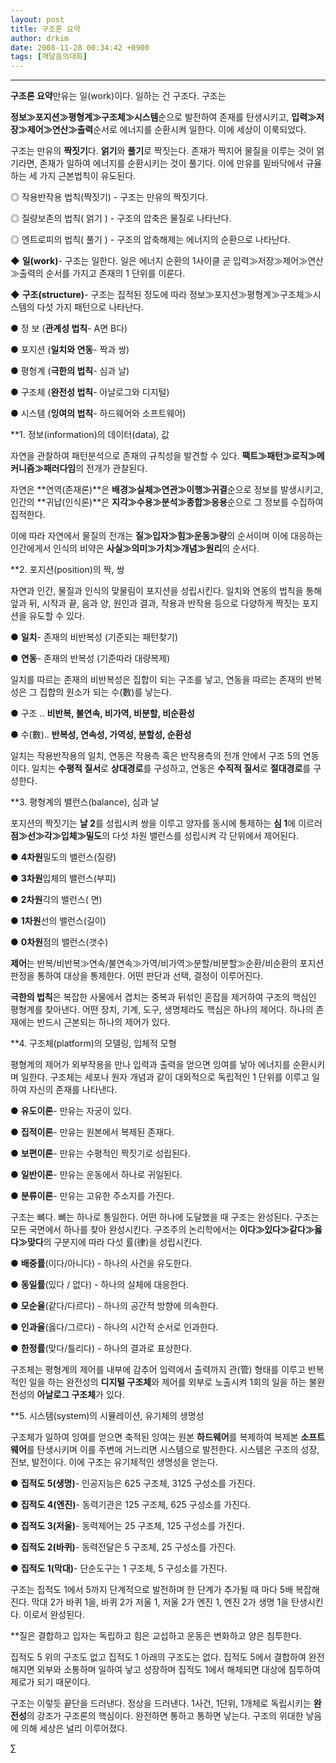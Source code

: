 ```yaml
---
layout: post
title: 구조론 요약
author: drkim
date: 2008-11-28 00:34:42 +0900
tags: [깨달음의대화]
---
```

****

**구조론 요약**만유는 일(work)이다. 일하는 건 구조다. 구조는 

**정보≫포지션≫평형계≫구조체≫시스템**순으로 발전하여 존재를 탄생시키고, **입력≫저장≫제어≫연산≫출력**순서로 에너지를 순환시켜 일한다. 이에 세상이 이룩되었다. 

구조는 만유의 **짝짓기**다. **얽기**와 **풀기**로 짝짓는다. 존재가 짝지어 물질을 이루는 것이 얽기라면, 존재가 일하여 에너지를 순환시키는 것이 풀기다. 이에 만유를 밑바닥에서 규율하는 세 가지 근본법칙이 유도된다.

◎ 작용반작용 법칙(짝짓기) - 구조는 만유의 짝짓기다.  
  
◎ 질량보존의 법칙( 얽기 ) - 구조의 압축은 물질로 나타난다.  
  
◎ 엔트로피의 법칙( 풀기 ) - 구조의 압축해제는 에너지의 순환으로 나타난다.

◆ **일(work)**- 구조는 일한다. 일은 에너지 순환의 1사이클 곧 입력≫저장≫제어≫연산≫출력의 순서를 가지고 존재의 1 단위를 이룬다. 

◆ **구조(structure)**- 구조는 집적된 정도에 따라 정보≫포지션≫평형계≫구조체≫시스템의 다섯 가지 패턴으로 나타난다.

● 정 보 (**관계성 법칙**- A면 B다)   
    
● 포지션 (**일치와 연동**- 짝과 쌍)    
    
● 평형계 (**극한의 법칙**- 심과 날)  
    
● 구조체 (**완전성 법칙**- 아날로그와 디지털)  
    
● 시스템 (**잉여의 법칙**- 하드웨어와 소프트웨어) 

**1. 정보(information)의 데이터(data), 값

 자연을 관찰하여 패턴분석으로 존재의 규칙성을 발견할 수 있다. **팩트≫패턴≫로직≫메커니즘≫패러다임**의 전개가 관찰된다. 

자연은 **연역(존재론)**은 **배경≫실체≫연관≫이행≫귀결**순으로 정보를 발생시키고, 인간의 **귀납(인식론)**은 **지각≫수용≫분석≫종합≫응용**순으로 그 정보를 수집하여 집적한다.

이에 따라 자연에서 물질의 전개는 **질≫입자≫힘≫운동≫량**의 순서이며 이에 대응하는 인간에게서 인식의 비약은 **사실≫의미≫가치≫개념≫원리**의 순서다.

**2. 포지션(position)의 짝, 쌍 

 자연과 인간, 물질과 인식의 맞물림이 포지션을 성립시킨다. 일치와 연동의 법칙을 통해 앞과 뒤, 시작과 끝, 음과 양, 원인과 결과, 작용과 반작용 등으로 다양하게 짝짓는 포지션을 유도할 수 있다.

● **일치**- 존재의 비반복성 (기준되는 패턴찾기)  
    
● **연동**- 존재의 반복성 (기준따라 대량복제) 

일치를 따르는 존재의 비반복성은 집합이 되는 구조를 낳고, 연동을 따르는 존재의 반복성은 그 집합의 원소가 되는 수(數)를 낳는다. 

● 구조 ..  **비반복, 불연속, 비가역, 비분할, 비순환성** 
    
● 수(數).. **반복성, 연속성, 가역성, 분할성, 순환성**

일치는 작용반작용의 일치, 연동은 작용측 혹은 반작용측의 전개 안에서 구조 5의 연동이다. 일치는 **수평적 질서**로 **상대경로**를 구성하고, 연동은 **수직적 질서**로 **절대경로**를 구성한다. 

**3. 평형계의 밸런스(balance), 심과 날 

 포지션의 짝짓기는 **날 2**를 성립시켜 쌍을 이루고 양자를 동시에 통제하는 **심 1**에 이르러 **점≫선≫각≫입체≫밀도**의 다섯 차원 밸런스를 성립시켜 각 단위에서 제어된다. 

● **4차원**밀도의 밸런스(질량)  
    
● **3차원**입체의 밸런스(부피)  
    
● **2차원**각의 밸런스( 면)  
    
● **1차원**선의 밸런스(길이)  
    
● **0차원**점의 밸런스(갯수) 

**제어**는 반복/비반복≫연속/불연속≫가역/비가역≫분할/비분할≫순환/비순환의 포지션 판정을 통하여 대상을 통제한다. 어떤 판단과 선택, 결정이 이루어진다. 

**극한의 법칙**은 복잡한 사물에서 겹치는 중복과 뒤섞인 혼잡을 제거하여 구조의 핵심인 평형계를 찾아낸다. 어떤 장치, 기계, 도구, 생명체라도 핵심은 하나의 제어다. 하나의 존재에는 반드시 근본되는 하나의 제어가 있다. 

**4. 구조체(platform)의 모델링, 입체적 모형

 평형계의 제어가 외부작용을 만나 입력과 출력을 얻으면 잉여를 낳아 에너지를 순환시키며 일한다. 구조체는 세포나 원자 개념과 같이 대외적으로 독립적인 1 단위를 이루고 일하여 자신의 존재를 나타낸다. 

● **유도이론**- 만유는 자궁이 있다.  
  
● **집적이론**- 만유는 원본에서 복제된 존재다.  
  
● **보편이론**- 만유는 수평적인 짝짓기로 성립된다.  
  
● **일반이론**- 만유는 운동에서 하나로 귀일된다.  
  
● **분류이론**- 만유는 고유한 주소지를 가진다. 

구조는 뼈다. 뼈는 하나로 통일한다. 어떤 하나에 도달했을 때 구조는 완성된다. 구조는 모든 국면에서 하나를 찾아 완성시킨다. 구조주의 논리학에서는 **이다≫있다≫같다≫옳다≫맞다**의 구분지에 따라 다섯 률(律)을 성립시킨다.

● **배중률**(이다/아니다) - 하나의 사건을 유도한다.  
  
● **동일률**(있다 / 없다) - 하나의 실체에 대응한다.  
  
● **모순율**(같다/다르다) - 하나의 공간적 방향에 의속한다.  
  
● **인과율**(옳다/그르다) - 하나의 시간적 순서로 인과한다.   
  
● **한정률**(맞다/틀리다) - 하나의 결과로 표상한다. 

구조체는 평형계의 제어를 내부에 감추어 입력에서 출력까지 관(管) 형태를 이루고 반복적인 일을 하는 완전성의 **디지털 구조체**와 제어를 외부로 노출시켜 1회의 일을 하는 불완전성의 **아날로그 구조체**가 있다. 

**5. 시스템(system)의 시뮬레이션, 유기체의 생명성

 구조체가 일하여 잉여를 얻으면 축적된 잉여는 원본 **하드웨어**를 복제하여 복제본 **소프트웨어**를 탄생시키며 이를 주변에 거느리면 시스템으로 발전한다. 시스템은 구조의 성장, 진보, 발전이다. 이에 구조는 유기체적인 생명성을 얻는다.

● **집적도 5(생명)**- 인공지능은 625 구조체, 3125 구성소를 가진다.  
    
● **집적도 4(엔진)**- 동력기관은 125 구조체, 625 구성소를 가진다.  
    
● **집적도 3(저울)**- 동력제어는 25 구조체, 125 구성소를 가진다.  
    
● **집적도 2(바퀴)**- 동력전달은 5 구조체, 25 구성소를 가진다.  
    
● **집적도 1(막대)**- 단순도구는 1 구조체, 5 구성소를 가진다. 

구조는 집적도 1에서 5까지 단계적으로 발전하며 한 단계가 추가될 때 마다 5배 복잡해진다. 막대 2가 바퀴 1을, 바퀴 2가 저울 1, 저울 2가 엔진 1, 엔진 2가 생명 1을 탄생시킨다. 이로서 완성된다. 

**질은 결합하고 입자는 독립하고 힘은 교섭하고 운동은 변화하고 양은 침투한다.

 집적도 5 위의 구조도 없고 집적도 1 아래의 구조도는 없다. 집적도 5에서 결합하여 완전해지면 외부와 소통하며 일하여 낳고 성장하며 집적도 1에서 해체되면 대상에 침투하여 제로가 되기 때문이다.

구조는 이렇듯 끝단을 드러낸다. 정상을 드러낸다. 1사건, 1단위, 1개체로 독립시키는 **완전성**의 강조가 구조론의 핵심이다. 완전하면 통하고 통하면 낳는다. 구조의 위대한 낳음에 의해 세상은 널리 이루어졌다. 





∑